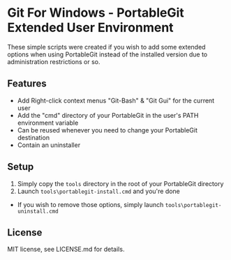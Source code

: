 # Git For Windows - PortableGit Extended User Environment
These simple scripts were created if you wish to add some extended options when using PortableGit instead of the installed version due to administration restrictions or so.

## Features
- Add Right-click context menus "Git-Bash" & "Git Gui" for the current user
- Add the "cmd" directory of your PortableGit in the user's PATH environment variable
- Can be reused whenever you need to change your PortableGit destination
- Contain an uninstaller

## Setup
1. Simply copy the `tools` directory in the root of your PortableGit directory
2. Launch `tools\portablegit-install.cmd` and you're done
* If you wish to remove those options, simply launch `tools\portablegit-uninstall.cmd`

## License
MIT license, see LICENSE.md for details.

